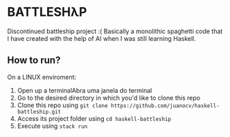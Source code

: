 # BATTLESHλP
Discontinued battleship project :(
Basically a monolithic spaghetti code that I have created with the help of AI when I was still learning Haskell.

## How to run?
On a LINUX enviroment:
1. Open up a terminalAbra uma janela do terminal
2. Go to the desired directory in which you'd like to clone this repo
3. Clone this repo using `git clone https://github.com/juanocv/haskell-battleship.git`
4. Access its project folder using `cd haskell-battleship`
5. Execute using `stack run`
